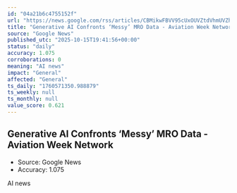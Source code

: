 ```yaml
---
id: "04a21b6c4755152f"
url: "https://news.google.com/rss/articles/CBMikwFBVV95cUxOUVZtdVhmUVZhWjUydlFwYzlZc2JCLUZoenEyVW5qTTlUa0RMcEZLZzBlOV8xWThfS2Z1RWxZdjdRVWZTeXNWU0pHWjUtWGVpNjdMeGVmdXY3UnlHY3pua3BqVDE2ckJISnczdFhWQWVlV2ZRQnM0OTNJRDdxMTVIMTNJemVRYkQ2bktZN0IwRVZCSzA?oc=5"
title: "Generative AI Confronts ‘Messy’ MRO Data - Aviation Week Network"
source: "Google News"
published_utc: "2025-10-15T19:41:56+00:00"
status: "daily"
accuracy: 1.075
corroborations: 0
meaning: "AI news"
impact: "General"
affected: "General"
ts_daily: "1760571350.988879"
ts_weekly: null
ts_monthly: null
value_score: 0.621
---
```

## Generative AI Confronts ‘Messy’ MRO Data - Aviation Week Network

- Source: Google News
- Accuracy: 1.075

AI news
